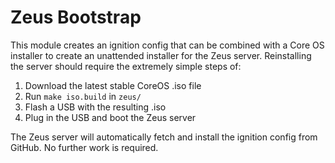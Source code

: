 # Zeus Bootstrap

This module creates an ignition config that can be combined with a Core OS installer to create an unattended installer for the Zeus server. Reinstalling the server should require the extremely simple steps of:

1. Download the latest stable CoreOS .iso file
2. Run `make iso.build` in `zeus/`
3. Flash a USB with the resulting .iso
4. Plug in the USB and boot the Zeus server

The Zeus server will automatically fetch and install the ignition config from GitHub. No further work is required.
